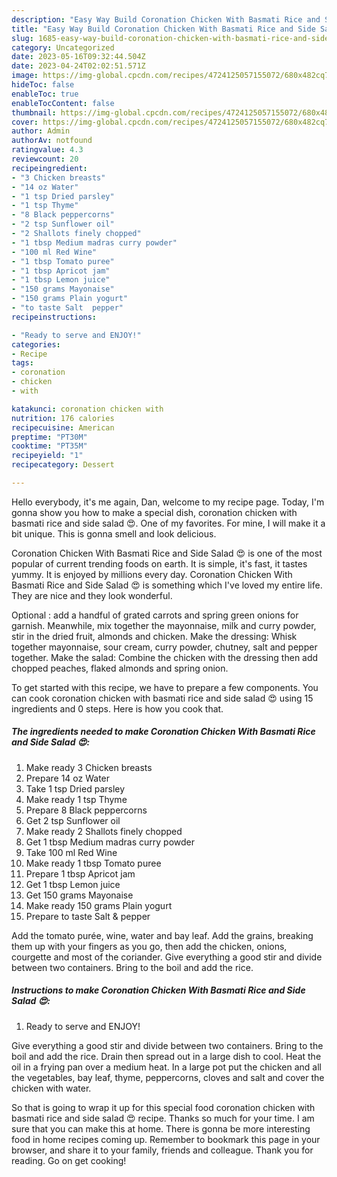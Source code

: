 ```yaml
---
description: "Easy Way Build Coronation Chicken With Basmati Rice and Side Salad 😍 yang Very Delicious"
title: "Easy Way Build Coronation Chicken With Basmati Rice and Side Salad 😍 yang Very Delicious"
slug: 1685-easy-way-build-coronation-chicken-with-basmati-rice-and-side-salad-yang-very-delicious
category: Uncategorized
date: 2023-05-16T09:32:44.504Z
date: 2023-04-24T02:02:51.571Z
image: https://img-global.cpcdn.com/recipes/4724125057155072/680x482cq70/coronation-chicken-with-basmati-rice-and-side-salad-recipe-main-photo.jpg
hideToc: false
enableToc: true
enableTocContent: false
thumbnail: https://img-global.cpcdn.com/recipes/4724125057155072/680x482cq70/coronation-chicken-with-basmati-rice-and-side-salad-recipe-main-photo.jpg
cover: https://img-global.cpcdn.com/recipes/4724125057155072/680x482cq70/coronation-chicken-with-basmati-rice-and-side-salad-recipe-main-photo.jpg
author: Admin
authorAv: notfound
ratingvalue: 4.3
reviewcount: 20
recipeingredient:
- "3 Chicken breasts"
- "14 oz Water"
- "1 tsp Dried parsley"
- "1 tsp Thyme"
- "8 Black peppercorns"
- "2 tsp Sunflower oil"
- "2 Shallots finely chopped"
- "1 tbsp Medium madras curry powder"
- "100 ml Red Wine"
- "1 tbsp Tomato puree"
- "1 tbsp Apricot jam"
- "1 tbsp Lemon juice"
- "150 grams Mayonaise"
- "150 grams Plain yogurt"
- "to taste Salt  pepper"
recipeinstructions:

- "Ready to serve and ENJOY!"
categories:
- Recipe
tags:
- coronation
- chicken
- with

katakunci: coronation chicken with 
nutrition: 176 calories
recipecuisine: American
preptime: "PT30M"
cooktime: "PT35M"
recipeyield: "1"
recipecategory: Dessert

---
```



Hello everybody, it's me again, Dan, welcome to my recipe page. Today, I'm gonna show you how to make a special dish, coronation chicken with basmati rice and side salad 😍. One of my favorites. For mine, I will make it a bit unique. This is gonna smell and look delicious.

Coronation Chicken With Basmati Rice and Side Salad 😍 is one of the most popular of current trending foods on earth. It is simple, it's fast, it tastes yummy. It is enjoyed by millions every day. Coronation Chicken With Basmati Rice and Side Salad 😍 is something which I've loved my entire life. They are nice and they look wonderful.

Optional : add a handful of grated carrots and spring green onions for garnish. Meanwhile, mix together the mayonnaise, milk and curry powder, stir in the dried fruit, almonds and chicken. Make the dressing: Whisk together mayonnaise, sour cream, curry powder, chutney, salt and pepper together. Make the salad: Combine the chicken with the dressing then add chopped peaches, flaked almonds and spring onion.


To get started with this recipe, we have to prepare a few components. You can cook coronation chicken with basmati rice and side salad 😍 using 15 ingredients and 0 steps. Here is how you cook that.

<!--inarticleads1-->

##### The ingredients needed to make Coronation Chicken With Basmati Rice and Side Salad 😍:

1. Make ready 3 Chicken breasts
1. Prepare 14 oz Water
1. Take 1 tsp Dried parsley
1. Make ready 1 tsp Thyme
1. Prepare 8 Black peppercorns
1. Get 2 tsp Sunflower oil
1. Make ready 2 Shallots finely chopped
1. Get 1 tbsp Medium madras curry powder
1. Take 100 ml Red Wine
1. Make ready 1 tbsp Tomato puree
1. Prepare 1 tbsp Apricot jam
1. Get 1 tbsp Lemon juice
1. Get 150 grams Mayonaise
1. Make ready 150 grams Plain yogurt
1. Prepare to taste Salt &amp; pepper


Add the tomato purée, wine, water and bay leaf. Add the grains, breaking them up with your fingers as you go, then add the chicken, onions, courgette and most of the coriander. Give everything a good stir and divide between two containers. Bring to the boil and add the rice. 

<!--inarticleads2-->

##### Instructions to make Coronation Chicken With Basmati Rice and Side Salad 😍:


1. Ready to serve and ENJOY!

Give everything a good stir and divide between two containers. Bring to the boil and add the rice. Drain then spread out in a large dish to cool. Heat the oil in a frying pan over a medium heat. In a large pot put the chicken and all the vegetables, bay leaf, thyme, peppercorns, cloves and salt and cover the chicken with water. 

So that is going to wrap it up for this special food coronation chicken with basmati rice and side salad 😍 recipe. Thanks so much for your time. I am sure that you can make this at home. There is gonna be more interesting food in home recipes coming up. Remember to bookmark this page in your browser, and share it to your family, friends and colleague. Thank you for reading. Go on get cooking!
